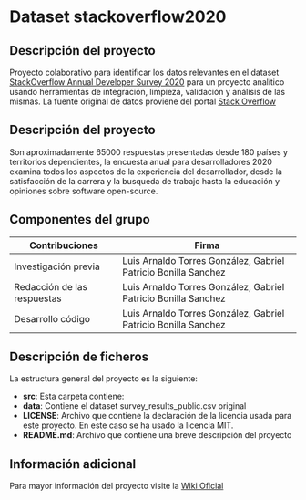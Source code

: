 # Dataset stackoverflow2020

## Descripción del proyecto
Proyecto colaborativo para identificar los datos relevantes en el dataset [StackOverflow Annual Developer Survey 2020](https://www.kaggle.com/aitzaz/stack-overflow-developer-survey-2020) para un proyecto analítico usando herramientas de integración, limpieza, validación y análisis de las mismas. La fuente original de datos proviene del portal [Stack Overflow](https://insights.stackoverflow.com/survey)

## Descripción del proyecto
Son aproximadamente 65000 respuestas presentadas desde 180 países y territorios dependientes, la encuesta anual para desarrolladores 2020 examina todos los aspectos de la experiencia del desarrollador, desde la satisfacción de la carrera y la busqueda de trabajo hasta la educación y opiniones sobre software open-source.

## Componentes del grupo

| Contribuciones   | Firma  |
|------------------|--------|
| Investigación previa  | Luis Arnaldo Torres González, Gabriel Patricio Bonilla Sanchez |
| Redacción de las respuestas  | Luis Arnaldo Torres González, Gabriel Patricio Bonilla Sanchez |
| Desarrollo código  | Luis Arnaldo Torres González, Gabriel Patricio Bonilla Sanchez  |

## Descripción de ficheros
La estructura general del proyecto es la siguiente:

* **src**: Esta carpeta contiene:
* **data**: Contiene el dataset survey_results_public.csv original
* **LICENSE**: Archivo que contiene la declaración de la licencia usada para este proyecto. En este caso se ha usado la licencia MIT.
* **README.md**: Archivo que contiene una breve descripción del proyecto

## Información adicional
Para mayor información del proyecto visite la [Wiki Oficial](https://github.com/gpbonillas/stackoverflow2020/wiki)

